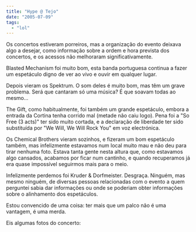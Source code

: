 ```yaml
---
title: "Hype @ Tejo"
date: "2005-07-09"
tags: 
  - "lol"
---
```


Os concertos estiveram porreiros, mas a organização do evento deixava algo a desejar, como informação sobre a ordem e hora prevista dos concertos, e os acessos não melhoraram significativamente.

Blasted Mechanism foi muito bom, esta banda portuguesa continua a fazer um espetáculo digno de ver ao vivo e ouvir em qualquer lugar.

Depois vieram os Spektrum. O som deles é muito bom, mas têm um grave problema. Será que cantaram só uma música? É que soavam todas ao mesmo...

The Gift, como habitualmente, foi também um grande espetáculo, embora a entrada da Cortina tenha corrido mal (metade não caiu logo). Pena foi a "So Free (3 acts)" ter sido muito cortada, e a declaração de liberdade ter sido substituída por "We Will, We Will Rock You" em voz electrónica.

Os Chemical Brothers vieram sozinhos, e fizeram um bom espetáculo também, mas infelizmente estavamos num local muito mau e não deu para tirar nenhuma foto. Estava tanta gente nesta altura que, como estavamos algo cansados, acabamos por ficar num cantinho, e quando recuperamos já era quase impossível seguirmos mais para o meio.

Infelizmente perdemos foi Kruder & Dorfmeister. Desgraça. Ninguém, mas mesmo ninguém, de diversas pessoas relacionadas com o evento a quem perguntei sabia dar informações ou onde se poderiam obter informações sobre o alinhamento dos espetáculos.

Estou convencido de uma coisa: ter mais que um palco não é uma vantagem, é uma merda.

Eis algumas fotos do concerto:
